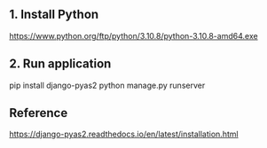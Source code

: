 ## 1. Install Python
https://www.python.org/ftp/python/3.10.8/python-3.10.8-amd64.exe

## 2. Run application
pip install django-pyas2
python manage.py runserver

## Reference
https://django-pyas2.readthedocs.io/en/latest/installation.html